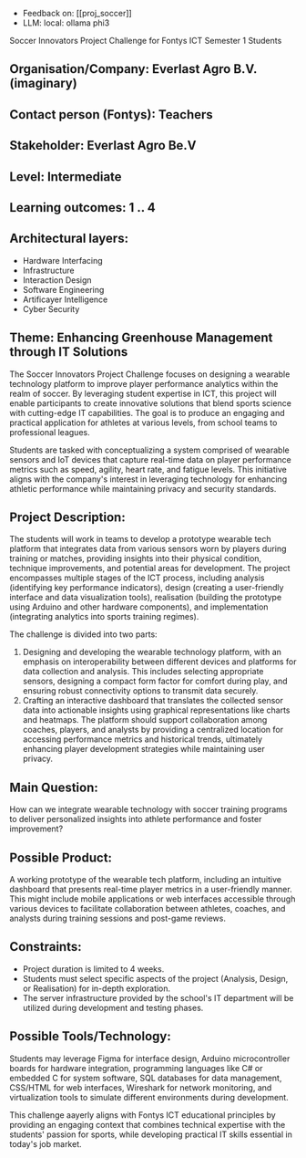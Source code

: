 - Feedback on: [[proj_soccer]]
- LLM: local: ollama phi3
  
Soccer Innovators Project Challenge for Fontys ICT Semester 1 Students

## Organisation/Company: Everlast Agro B.V. (imaginary)

## Contact person (Fontys): Teachers

## Stakeholder: Everlast Agro Be.V

## Level: Intermediate

## Learning outcomes: 1 .. 4

## Architectural layers:
- Hardware Interfacing
- Infrastructure
- Interaction Design
- Software Engineering
- Artificayer Intelligence
- Cyber Security

## Theme: Enhancing Greenhouse Management through IT Solutions

The Soccer Innovators Project Challenge focuses on designing a wearable technology platform to improve player performance analytics within the realm of soccer. By leveraging student expertise in ICT, this project will enable participants to create innovative solutions that blend sports science with cutting-edge IT capabilities. The goal is to produce an engaging and practical application for athletes at various levels, from school teams to professional leagues.

Students are tasked with conceptualizing a system comprised of wearable sensors and IoT devices that capture real-time data on player performance metrics such as speed, agility, heart rate, and fatigue levels. This initiative aligns with the company's interest in leveraging technology for enhancing athletic performance while maintaining privacy and security standards.

## Project Description:

The students will work in teams to develop a prototype wearable tech platform that integrates data from various sensors worn by players during training or matches, providing insights into their physical condition, technique improvements, and potential areas for development. The project encompasses multiple stages of the ICT process, including analysis (identifying key performance indicators), design (creating a user-friendly interface and data visualization tools), realisation (building the prototype using Arduino and other hardware components), and implementation (integrating analytics into sports training regimes).

The challenge is divided into two parts:
1. Designing and developing the wearable technology platform, with an emphasis on interoperability between different devices and platforms for data collection and analysis. This includes selecting appropriate sensors, designing a compact form factor for comfort during play, and ensuring robust connectivity options to transmit data securely.
2. Crafting an interactive dashboard that translates the collected sensor data into actionable insights using graphical representations like charts and heatmaps. The platform should support collaboration among coaches, players, and analysts by providing a centralized location for accessing performance metrics and historical trends, ultimately enhancing player development strategies while maintaining user privacy.

## Main Question:

How can we integrate wearable technology with soccer training programs to deliver personalized insights into athlete performance and foster improvement?

## Possible Product:

A working prototype of the wearable tech platform, including an intuitive dashboard that presents real-time player metrics in a user-friendly manner. This might include mobile applications or web interfaces accessible through various devices to facilitate collaboration between athletes, coaches, and analysts during training sessions and post-game reviews.

## Constraints:

- Project duration is limited to 4 weeks.
- Students must select specific aspects of the project (Analysis, Design, or Realisation) for in-depth exploration.
- The server infrastructure provided by the school's IT department will be utilized during development and testing phases.

## Possible Tools/Technology:

Students may leverage Figma for interface design, Arduino microcontroller boards for hardware integration, programming languages like C# or embedded C for system software, SQL databases for data management, CSS/HTML for web interfaces, Wireshark for network monitoring, and virtualization tools to simulate different environments during development.

This challenge aayerly aligns with Fontys ICT educational principles by providing an engaging context that combines technical expertise with the students' passion for sports, while developing practical IT skills essential in today's job market.